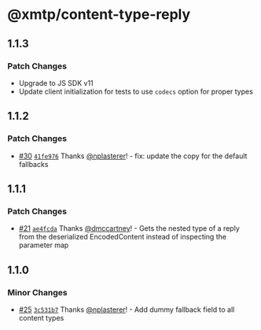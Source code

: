 # @xmtp/content-type-reply

## 1.1.3

### Patch Changes

- Upgrade to JS SDK v11
- Update client initialization for tests to use `codecs` option for proper types

## 1.1.2

### Patch Changes

- [#30](https://github.com/xmtp/xmtp-js-content-types/pull/30) [`41fe976`](https://github.com/xmtp/xmtp-js-content-types/commit/41fe976c009af8daa415e29b6820166675a8c77b) Thanks [@nplasterer](https://github.com/nplasterer)! - fix: update the copy for the default fallbacks

## 1.1.1

### Patch Changes

- [#21](https://github.com/xmtp/xmtp-js-content-types/pull/21) [`ae4fcda`](https://github.com/xmtp/xmtp-js-content-types/commit/ae4fcdaa68ea5b1f4430d14f02f73231e194fd57) Thanks [@dmccartney](https://github.com/dmccartney)! - Gets the nested type of a reply from the deserialized EncodedContent instead of inspecting the parameter map

## 1.1.0

### Minor Changes

- [#25](https://github.com/xmtp/xmtp-js-content-types/pull/25) [`3c531b7`](https://github.com/xmtp/xmtp-js-content-types/commit/3c531b7dc057a9f7907a9289a0a35f0da3a48e44) Thanks [@nplasterer](https://github.com/nplasterer)! - Add dummy fallback field to all content types

